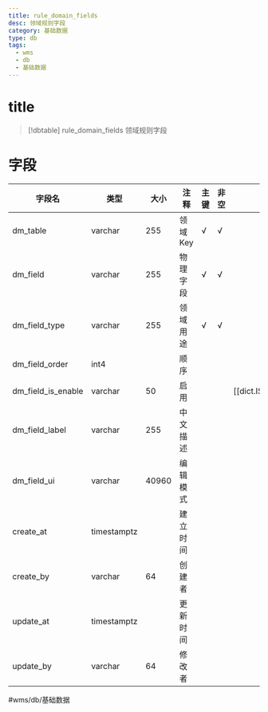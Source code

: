 ```yaml
---
title: rule_domain_fields
desc: 领域规则字段
category: 基础数据
type: db
tags:
  - wms
  - db
  - 基础数据
---
```


# title
>[!dbtable] rule_domain_fields
> 领域规则字段

# 字段
| 字段名 | 类型 | 大小 | 注释 | 主键 | 非空 | 关联 |
| --- | --- | --- | --- | --- | --- | --- |
| dm_table | varchar | 255 | 领域Key | √ | √ |  |
| dm_field | varchar | 255 | 物理字段 | √ | √ |  |
| dm_field_type | varchar | 255 | 领域用途 | √ | √ |  |
| dm_field_order | int4 |  | 顺序 |  |  |  |
| dm_field_is_enable | varchar | 50 | 启用 |  |  | [[dict.IS_ENABLE]] |
| dm_field_label | varchar | 255 | 中文描述 |  |  |  |
| dm_field_ui | varchar | 40960 | 编辑模式 |  |  |  |
| create_at | timestamptz |  | 建立时间 |  |  |  |
| create_by | varchar | 64 | 创建者 |  |  |  |
| update_at | timestamptz |  | 更新时间 |  |  |  |
| update_by | varchar | 64 | 修改者 |  |  |  |
#wms/db/基础数据
